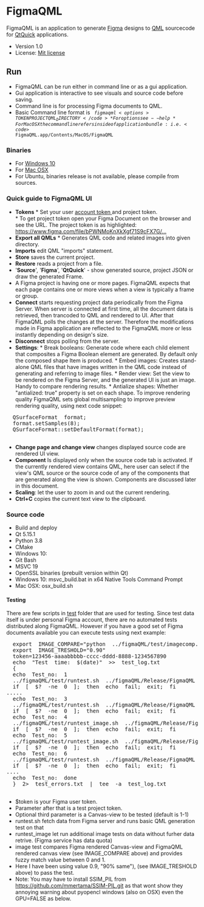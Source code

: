 #  FigmaQML  #

FigmaQML  is  an  application  to  generate  [Figma](https://www.figma.com)  designs  to  [QML](https://doc.qt.io/qt-5/qtqml-index.html)  sourcecode for  [QtQuick](https://doc.qt.io/qt-5/qtquick-index.html)  applications.  

*  Version  1.0
*  License:  [Mit  license](https://en.wikipedia.org/wiki/MIT_License)

##  Run  ##

 *  FigmaQML  can  be  run  either  in  command line  or  as  a  gui  application.
 *  Gui application is interactive to see visuals and source code before saving.
 *  Command line is for processing Figma documents to QML. 
 *  Basic  Command  line  format  is  <code> $figmaqml <options> TOKEN  PROJECT  QML_DIRECTORY </code>
         *  For  options  see  --help
         *  For  MacOSX  the  commandline  refers  inside  of  application  bundle:  i.e.  <code>$  FigmaQML.app/Contents/MacOS/FigmaQML</code>  

###  Binaries  ###

*  For  [Windows  10](https://github.com/mmertama/FigmaQML/releases)
*  For  [Mac  OSX](https://github.com/mmertama/FigmaQML/releases)
*  For  Ubuntu,  binaries  release  is  not  available,  please  compile  from  sources.

###  Quick  guide  to  FigmaQML  UI  ###

*  **Tokens**
        *  Set  your  user  [account  token ](https://www.figma.com/developers/api#access-tokens) and  project  token.  
        *  To get project token open  your  Figma  Document  on  the  browser  and  see  the  URL.  The  project  token  is  as  highlighted:  https://www.figma.com/file/bPWNMoKnXkXgf71S9cFX7G/…
*  **Export  all  QMLs**
        *    Generates  QML  code  and  related  images  into  given  directory.
*  **Imports** edit  QML  "imports"  statement.  
*  **Store** saves  the  current  project.
*  **Restore** reads  a  project  from  a  file.
*  '**Source**',  '**Figma**',  '**QtQuick**'  -  show  generated  source,  project  JSON  or  draw  the  generated  Frame.
*  A  Figma  project  is  having  one  or  more  pages.  FigmaQML  expects  that  each  page  contains  one  or  more  views  when  a  view  is  typically  a  frame  or  group. 
*  **Connect**  starts  requesting  project  data  periodically  from  the  Figma  Server.  When server is connected at first time,  all  the document data  is  retrieved,  then  trancoded  to  QML  and  rendered  to  UI.  After  that  FigmaQML  polls  the  changes  at  the  server.  Therefore  the  modifications  made  in  Figma  application  are  reflected  to  the  FigmaQML  more  or  less  instantly  depending  on  design's  size.
*  **Disconnect** stops  polling  from  the  server.
*  **Settings**:
        *  Break  booleans:  Generate  code  where  each  child  element  that  composites  a  Figma  Boolean  element  are  generated.  By  default  only  the  composed  shape  Item  is  produced.
        * Embed  images:  Creates  stand-alone  QML  files  that  have  images  written  in  the  QML  code  instead  of  generating  and  referring  to  image  files.
        * Render  view:  Set  the  view  to  be  rendered  on  the  Figma  Server,  and  the  generated  UI  is  just  an  image.  Handy  to  compare  rendering  results. 
         *  Antialize  shapes:  Whether  "antialized:  true"  property  is  set  on  each  shape.  To  improve  rendering  quality  FigmaQML  sets  global  multisampling  to  improve  preview  rendering  quality,  using  next  code  snippet:
  <pre>
  QSurfaceFormat  format;
  format.setSamples(8);
  QSurfaceFormat::setDefaultFormat(format);
  </pre>
*  **Change  page  and  change  view** changes  displayed  source  code  are  rendered  UI  view.  
*  **Component** Is  displayed  only  when  the  source  code  tab  is  activated.  If  the  currently  rendered  view  contains  QML,  here  user  can  select  if  the  view's  QML  source  or  the  source  code  of  any  of  the  components  that  are  generated  along  the  view  is  shown.  Components  are  discussed  later  in  this  document.  
*  **Scaling**:  let  the  user  to  zoom  in  and  out  the  current  rendering.  
*  **Ctrl+C**  copies  the  current  text  view  to  the  clipboard.  

###  Source  code  ###
*  Build  and  deploy
  *  Qt  5.15.1
  *  Python  3.8
  *  CMake  
  *  Windows  10:
  *  Git  Bash
  *  MSVC  19
  *  OpenSSL  binaries  (prebuilt  version  within  Qt)
  *  Windows  10:  msvc_build.bat  in  x64  Native  Tools  Command  Prompt
  *  Mac  OSX:  osx_build.sh  

#### Testing
There  are  few  scripts  in  [test]()  folder  that  are  used  for  testing.  Since  test  data  itself  is  under  personal  Figma  account,  there  are  no  automated  tests distributed  along  FigmaQML.  However  if  you  have  a  good  set  of  Figma  documents  available  you  can  execute  tests  using  next  example:
  <pre>
  export  IMAGE_COMPARE="python  ../figmaQML/test/imagecomp.py"
  export  IMAGE_TRESHOLD="0.90"
  token=123456-aaaabbbbb-cccc-dddd-8888-1234567890
  echo  "Test  time:  $(date)"  >>  test_log.txt  
  {
  echo  Test_no:  1
  ../figmaQML/test/runtest.sh  ../figmaQML/Release/FigmaQML  $token  Nku226IVrvZtsRc71QJyWx
  if  [  $?  -ne  0  ];  then  echo  fail;  exit;  fi
.....
  echo  Test_no:  3  
  ../figmaQML/test/runtest.sh  ../figmaQML/Release/FigmaQML  $token  OZcdWgROy0Czk0JASRF21v  "2-10"
  if  [  $?  -ne  0  ];  then  echo  fail;  exit;  fi
  echo  Test_no:  4
  ../figmaQML/test/runtest_image.sh  ../figmaQML/Release/FigmaQML  "2-3"
  if  [  $?  -ne  0  ];  then  echo  fail;  exit;  fi
  echo  Test_no:  5  
  ../figmaQML/test/runtest_image.sh  ../figmaQML/Release/FigmaQML  "2-4"
  if  [  $?  -ne  0  ];  then  echo  fail;  exit;  fi
  echo  Test_no:  6  
  ../figmaQML/test/runtest.sh  ../figmaQML/Release/FigmaQML  $token  bZDWbBfInVrD1ijuIJZD88WG
  if  [  $?  -ne  0  ];  then  echo  fail;  exit;  fi
....  
  echo  Test_no:  done
  }  2>  test_errors.txt  |  tee  -a  test_log.txt  
  </pre>

  *  $token  is  your  Figma  user  token.
  *  Parameter  after  that  is  a  test  project  token.
  *  Optional  third  parameter  is  a  Canvas-view  to  be  tested  (default  is  1-1)
  *  runtest.sh  fetch  data  from  Figma  server  and  runs  basic  QML  generation  test  on  that
  *  runtest_image  let  run  additional  image  tests  on  data  without  furher  data  retrive.  (Figma  service  has  data  quota)
  *  image  test  compares  Figma  rendered  Canvas-view  and  FigmaQML  rendered  canvas  view  (see  IMAGE_COMPARE  above)  and  provides  fuzzy  match  value  between  0  and  1.
  *  Here  I  have  been  using  value  0.9,  "90%  same"),  (see  IMAGE_TRESHOLD  above)  to  pass  the  test.
  *  Note:  You  may  have  to  install  SSIM_PIL  from  https://github.com/mmertama/SSIM-PIL.git  as  that  wont  show  they  annoying  warning  about  pyopencl  windows  (also  on  OSX)  even  the  GPU=FALSE  as  below.
